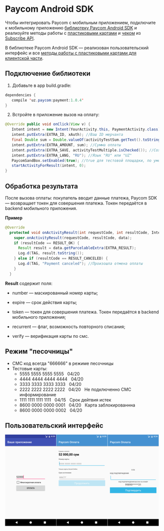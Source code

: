 # Paycom Android SDK

Чтобы интегрировать Paycom с мобильным приложением, подключите к мобильному приложению [библиотеку Paycom Android SDK](https://github.com/PaycomUZ/AndroidSDK) и реализуйте методы работы с [пластиковыми картами](http://paycom.uz/api/#subscribe-api-metody-dlya-raboty-s-plastikovymi-kartami-servernaya-chast) и [чеком](http://paycom.uz/api/#subscribe-api-metody-dlya-raboty-s-chekom-servernaya-chast) из [Subscribe API](http://paycom.uz/api/#subscribe-api).

В библиотеке Paycom Android SDK — реализован пользовательский интерфейс и все [методы работы с пластиковыми картами для клиентской части](http://paycom.uz/api/#subscribe-api-metody-dlya-raboty-s-plastikovymi-kartami-klientskaya-chast). 

## Подключение библиотеки

1. Добавьте в app build.gradle:

```java
dependencies {
   compile 'uz.paycom:payment:1.0.4'
}
```

2. Встройте в приложение вызов на оплату:
```java
@Override public void onClick(View v) {
   Intent intent = new Intent(YourActivity.this, PaymentActivity.class);
   intent.putExtra(EXTRA_ID, xAuth); //Ваш ID мерчанта
   final Double sum = Double.valueOf(activityTestSum.getText().toString());
   intent.putExtra(EXTRA_AMOUNT, sum); //Сумма оплаты
   intent.putExtra(EXTRA_SAVE, activityTestMultiple.isChecked()); //Сохранить для многократной оплаты?
   intent.putExtra(EXTRA_LANG, "RU"); //Язык "RU" или "UZ"
   PaycomSandBox.setEnabled(true); //true для тестовой площадки, по умолчанию false
   startActivityForResult(intent, 0);
}
```

## Обработка результата

После вызова оплаты: покупатель вводит данные платежа, Paycom SDK — возвращает токен для совершения платежа. Токен передаётся в backend мобильного приложения. 

**Пример**
```java
@Override
  protected void onActivityResult(int requestCode, int resultCode, Intent data) {
    super.onActivityResult(requestCode, resultCode, data);
    if (resultCode == RESULT_OK) {
      Result result = data.getParcelableExtra(EXTRA_RESULT);
      Log.d(TAG, result.toString());
    } else if (resultCode == RESULT_CANCELED) {
      Log.d(TAG, "Payment canceled"); //Произошла отмена оплаты
    }
  }
```

**Result** содержит поля:

- number — маскированный номер карты;

- expire — срок действия карты; 

- token — токен для совершения платежа. Токен передаётся в backend мобильного приложения;

- recurrent — флаг, возможность повторного списания;

- verify — верификация карты по смс.

## Режим "песочницы"

* СМС код всегда "666666" в режиме песочницы
* Тестовые карты:
   * 5555 5555 5555 5555      &nbsp; 04/20
   * 4444 4444 4444 4444      &nbsp; 04/20
   * 3333 3333 3333 3333      &nbsp; 04/20 
   * 2222 2222 2222 2222      &nbsp; 04/20 &nbsp; Не подключенно СМС информирование
   * 1111 1111 1111 1111      &nbsp; 04/15 &nbsp; Срок дейтвия истек
   * 8600 0000 0000 0001      &nbsp; 04/20 &nbsp; Карта заблокированнна
   * 8600 0000 0000 0002      &nbsp; 04/20

## Пользовательский интерфейс

![Screenshot](docs/img.png?raw=true "Screens")
